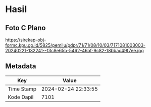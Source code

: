 # Hasil

## Foto C Plano

https://sirekap-obj-formc.kpu.go.id/5825/pemilu/pdpr/71/71/08/10/03/7171081003003-20240221-132241--f3c8e65b-5462-46af-9c82-18bbac49f7ee.jpg


## Metadata

| Key        | Value               |
| ---------- | ------------------- |
| Time Stamp | 2024-02-24 22:33:55 |
| Kode Dapil | 7101                |



